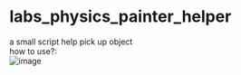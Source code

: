 # labs_physics_painter_helper<br>
a small script help pick up object<br>
how to use?:<br>
![image](https://github.com/qqqq88902494/labs_physics_painter_helper/blob/master/GI22F.gif )  <br>
